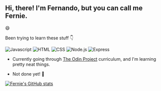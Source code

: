 ## Hi, there! I'm Fernando, but you can call me Fernie.

:smile:

Been trying to learn these stuff :point_down:

![Javascript](https://img.shields.io/badge/-javascript-000?&logo=javascript)
![HTML](https://img.shields.io/badge/-HTML5-000?&logo=HTML5)
![CSS](https://img.shields.io/badge/-CSS3-000?&logo=CSS3)
![Node.js](https://img.shields.io/badge/-Node.js-000?&logo=node.js)
![Express](https://img.shields.io/badge/-Express-000?&logo=Express)

- Currently going through [The Odin Project](https://theodinproject.com) curriculum, and I'm learning pretty neat things.

- Not done yet! :muscle:

[![Fernie's GitHub stats](https://github-readme-stats.vercel.app/api?username=fernie-cpu&theme=dark)](https://github.com/anuraghazra/github-readme-stats)

